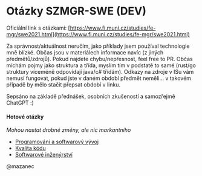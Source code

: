 # Otázky SZMGR-SWE (DEV)

Oficiální link s otázkami: [https://www.fi.muni.cz/studies/fe-mgr/swe2021.html](https://www.fi.muni.cz/studies/fe-mgr/swe2021.html)

Za správnost/aktuálnost neručím, jako příklady jsem používal technologie mně blízké. Občas jsou v materiálech informace navíc (z jiných předmětů/zdrojů). Pokud najdete chybu/nepřesnost, feel free to PR. Občas míchám pojmy jako struktura a třída, myslím tím v podstatě to samé (rust/go struktury víceméně odpovídají java/c# třídám). Odkazy na zdroje v ISu vám nemusí fungovat, pokud jste v daném období předmět neměli... v takovém případě by mělo stačit přepsat období v linku.

Sepsáno na základě přednášek, osobních zkušeností a samozřejmě ChatGPT :)

#### Hotové otázky

*Mohou nastat drobné změny, ale nic markantního*

- [Programování a softwarový vývoj](./1_programovani_a_softwarovy_vyvoj.md)
- [Kvalita kódu](./2_kvalita_kodu.md)
- [Softwarové inženýrství](./3_softwarove_inzenyrstvi.md)

@mazanec